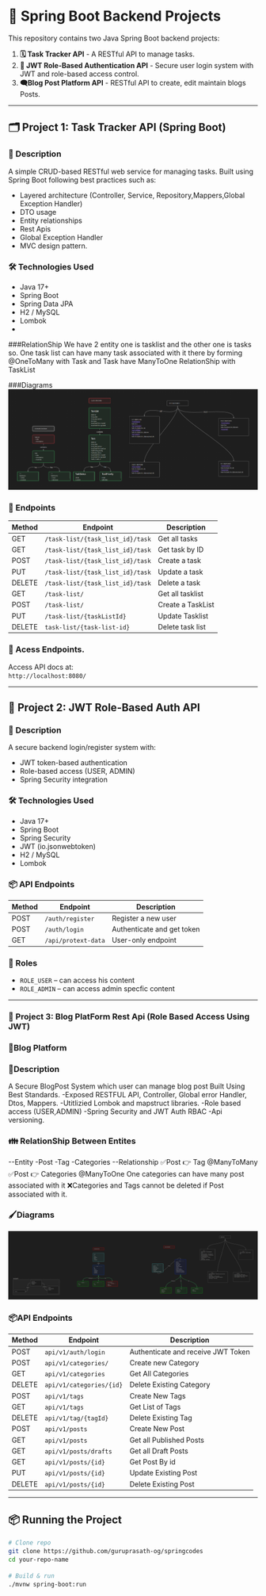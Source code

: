  # 🚀 Spring Boot Backend Projects

This repository contains two Java Spring Boot backend projects:

1. **🗓 Task Tracker API** - A RESTful API to manage tasks.
2. **🔐 JWT Role-Based Authentication API** - Secure user login system with JWT and role-based access control.
3. **🗨️Blog Post Platform API** - RESTful API to create, edit maintain blogs Posts.
---

## 🗂 Project 1: Task Tracker API (Spring Boot)

### 📌 Description
A simple CRUD-based RESTful web service for managing tasks. Built using Spring Boot following best practices such as:
- Layered architecture (Controller, Service, Repository,Mappers,Global Exception Handler)
- DTO usage
- Entity relationships
- Rest Apis
- Global Exception Handler
- MVC design pattern.

### 🛠 Technologies Used
- Java 17+
- Spring Boot
- Spring Data JPA
- H2 / MySQL
- Lombok
- 
###RelationShip
We have 2 entity one is tasklist and the other one is tasks so. One task list can have many task associated with it
there by forming @OneToMany with Task and Task have ManyToOne RelationShip with TaskList


###Diagrams
![System Diagrams](pics/Spring%20Boot%20Task%20Tracker%20App.png)
### 🔁 Endpoints

| Method | Endpoint         | Description         |
|--------|------------------|---------------------|
| GET    | `/task-list/{task_list_id}/task`         | Get all tasks       |
| GET    | `/task-list/{task_list_id}/task`    | Get task by ID      |
| POST   | `/task-list/{task_list_id}/task`        | Create a task       |
| PUT    | `/task-list/{task_list_id}/task`    | Update a task       |
| DELETE | `/task-list/{task_list_id}/task`    | Delete a task       |
| GET    | `/task-list/`     | Get all tasklist    |
| POST   |`/task-list/`      | Create a TaskList   |
| PUT    |`/task-list/{taskListId}` | Update Tasklist     |
|DELETE |`task-list/{task-list-id}`|Delete task list|

### 🔗 Acess Endpoints.
Access API docs at:  
`http://localhost:8080/`

---

## 🔐 Project 2: JWT Role-Based Auth API

### 📌 Description
A secure backend login/register system with:
- JWT token-based authentication
- Role-based access (USER, ADMIN)
- Spring Security integration

### 🛠 Technologies Used
- Java 17+
- Spring Boot
- Spring Security
- JWT (io.jsonwebtoken)
- H2 / MySQL
- Lombok

### 📦 API Endpoints

| Method | Endpoint        | Description                |
|--------|-----------------|----------------------------|
| POST   | `/auth/register`| Register a new user        |
| POST   | `/auth/login`   | Authenticate and get token |
| GET    | `/api/protext-data`    | User-only endpoint         |

### 🔐 Roles
- `ROLE_USER` – can access his content
- `ROLE_ADMIN` – can access admin specfic content

---
### 📄 Project 3: Blog PlatForm Rest Api (Role Based Access Using JWT)
### 📝Blog Platform

### 📌Description
A Secure BlogPost System which user can manage blog post Built Using Best Standards.
-Exposed RESTFUL API, Controller, Global error Handler, Dtos, Mappers.
-Utitlizied Lombok and mapstruct libraries.
-Role based access (USER,ADMIN)
-Spring Security and JWT Auth RBAC
-Api versioning.

### 👪 RelationShip Between Entites
--Entity
-Post 
-Tag
-Categories
--Relationship 
✅Post 👉 Tag @ManyToMany
✅Post 👉 Categories @ManyToOne One categories can have  many post associated with it
❌Categories and Tags cannot be deleted if Post associated with it.

### 🖌️Diagrams
![Blog App Diagrams](/pics/Blog%20Platform.png)


### 📦️API Endpoints
| Method | Endpoint | Description|
|-------|------------------|-------|
| POST  | `api/v1/auth/login` | Authenticate and receive JWT Token|
| POST   |`api/v1/categories/`|Create new Category  |
| GET   | `api/v1/categories`  |Get All Categories  |
| DELETE|`api/v1/categories/{id}`|Delete Existing Category  |
| POST   |`api/v1/tags`  |Create New Tags  |
| GET   |`api/v1/tags`  |Get List of Tags  |
| DELETE  | `api/v1/tag/{tagId}`  | Delete Existing Tag   |
| POST   | `api/v1/posts`    | Create New Post   |
| GET   |`api/v1/posts`  | Get all Published Posts   |
| GET   |`api/v1/posts/drafts`    | Get all Draft Posts   |
| GET   | `api/v1/posts/{id}`     | Get Post By id     |
|  PUT  | `api/v1/posts/{id}`     | Update Existing Post   |
|  DELETE    | `api/v1/posts/{id}`     | Delete Existing Post   |


---

## 📦 Running the Project

```bash
# Clone repo
git clone https://github.com/guruprasath-og/springcodes
cd your-repo-name

# Build & run
./mvnw spring-boot:run

